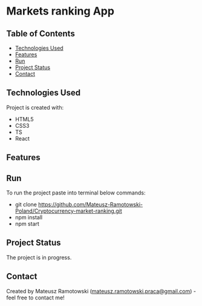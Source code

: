 # Markets ranking App

## Table of Contents

- [Technologies Used](#technologies-used)
- [Features](#features)
- [Run](#Run)
- [Project Status](#project-status)
- [Contact](#contact)

## Technologies Used

Project is created with:

- HTML5
- CSS3
- TS
- React

## Features

## Run

To run the project paste into terminal below commands:

- git clone https://github.com/Mateusz-Ramotowski-Poland/Cryptocurrency-market-ranking.git
- npm install
- npm start

## Project Status

The project is in progress.

## Contact

Created by Mateusz Ramotowski (mateusz.ramotowski.praca@gmail.com) - feel free to contact me!
